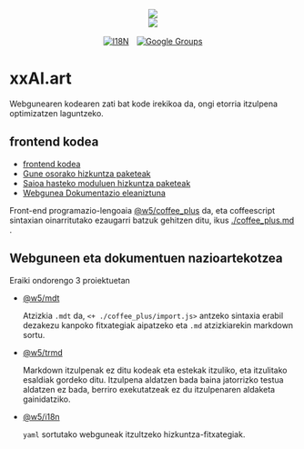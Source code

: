 <p align="center"><a href="https://xxai.art"><img src="https://cdn.jsdelivr.net/gh/xxai-art/doc/logo.svg"/></a><br/><a href="https://xxai.art"><img src="https://cdn.jsdelivr.net/gh/xxai-art/doc/xxai.svg"/></a></p><p align="center"><a href="https://github.com/xxai-art/doc#readme"><img alt="I18N" src="https://cdn.jsdelivr.net/gh/wactax/img/t.svg"/></a>　<a href="https://groups.google.com/u/0/g/xxai-art"><img alt="Google Groups" src="https://cdn.jsdelivr.net/gh/wactax/img/g-groups.svg"/></a></p>

# xxAI.art

Webgunearen kodearen zati bat kode irekikoa da, ongi etorria itzulpena optimizatzen laguntzeko.

## frontend kodea

* [frontend kodea](https://github.com/xxai-art/web)
* [Gune osorako hizkuntza paketeak](https://github.com/xxai-art/web/tree/main/i18n)
* [Saioa hasteko moduluen hizkuntza paketeak](https://github.com/wacpkg/user/tree/main/ui.i18n)
* [Webgunea Dokumentazio eleaniztuna](https://github.com/xxai-doc)

Front-end programazio-lengoaia [@w5/coffee_plus](http://npmjs.com/@w5/coffee_plus) da, eta coffeescript sintaxian oinarritutako ezaugarri batzuk gehitzen ditu, ikus [./coffee_plus.md](./coffee_plus.md) .

## Webguneen eta dokumentuen nazioartekotzea

Eraiki ondorengo 3 proiektuetan

* [@w5/mdt](https://www.npmjs.com/package/@w5/mdt)

  Atzizkia `.mdt` da, `<+ ./coffee_plus/import.js>` antzeko sintaxia erabil dezakezu kanpoko fitxategiak aipatzeko eta `.md` atzizkiarekin markdown sortu.

* [@w5/trmd](https://www.npmjs.com/package/@w5/trmd)

  Markdown itzulpenak ez ditu kodeak eta estekak itzuliko, eta itzulitako esaldiak gordeko ditu. Itzulpena aldatzen bada baina jatorrizko testua aldatzen ez bada, berriro exekutatzeak ez du itzulpenaren aldaketa gainidatziko.

* [@w5/i18n](https://www.npmjs.com/package/@w5/i18n)

  `yaml` sortutako webguneak itzultzeko hizkuntza-fitxategiak.
